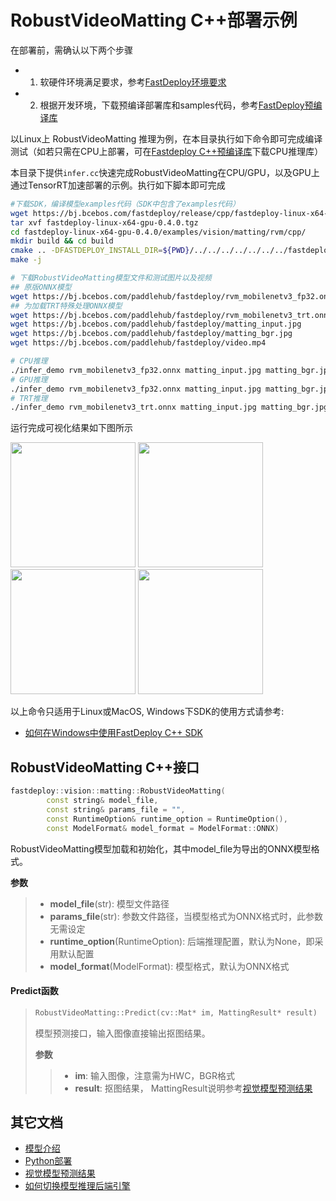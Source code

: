 # RobustVideoMatting C++部署示例

在部署前，需确认以下两个步骤

- 1. 软硬件环境满足要求，参考[FastDeploy环境要求](../../../../../docs/cn/build_and_install/download_prebuilt_libraries.md)  
- 2. 根据开发环境，下载预编译部署库和samples代码，参考[FastDeploy预编译库](../../../../../docs/cn/build_and_install/download_prebuilt_libraries.md)

以Linux上 RobustVideoMatting 推理为例，在本目录执行如下命令即可完成编译测试（如若只需在CPU上部署，可在[Fastdeploy C++预编译库](../../../../../docs/cn/build_and_install/download_prebuilt_libraries.md)下载CPU推理库）

本目录下提供`infer.cc`快速完成RobustVideoMatting在CPU/GPU，以及GPU上通过TensorRT加速部署的示例。执行如下脚本即可完成

```bash
#下载SDK，编译模型examples代码（SDK中包含了examples代码）
wget https://bj.bcebos.com/fastdeploy/release/cpp/fastdeploy-linux-x64-gpu-0.4.0.tgz
tar xvf fastdeploy-linux-x64-gpu-0.4.0.tgz
cd fastdeploy-linux-x64-gpu-0.4.0/examples/vision/matting/rvm/cpp/
mkdir build && cd build
cmake .. -DFASTDEPLOY_INSTALL_DIR=${PWD}/../../../../../../../fastdeploy-linux-x64-gpu-0.4.0
make -j

# 下载RobustVideoMatting模型文件和测试图片以及视频
## 原版ONNX模型
wget https://bj.bcebos.com/paddlehub/fastdeploy/rvm_mobilenetv3_fp32.onnx
## 为加载TRT特殊处理ONNX模型
wget https://bj.bcebos.com/paddlehub/fastdeploy/rvm_mobilenetv3_trt.onnx
wget https://bj.bcebos.com/paddlehub/fastdeploy/matting_input.jpg
wget https://bj.bcebos.com/paddlehub/fastdeploy/matting_bgr.jpg
wget https://bj.bcebos.com/paddlehub/fastdeploy/video.mp4

# CPU推理
./infer_demo rvm_mobilenetv3_fp32.onnx matting_input.jpg matting_bgr.jpg 0
# GPU推理
./infer_demo rvm_mobilenetv3_fp32.onnx matting_input.jpg matting_bgr.jpg 1
# TRT推理
./infer_demo rvm_mobilenetv3_trt.onnx matting_input.jpg matting_bgr.jpg 2
```

运行完成可视化结果如下图所示
<div width="840">
<img width="200" height="200" float="left" src="https://user-images.githubusercontent.com/67993288/186852040-759da522-fca4-4786-9205-88c622cd4a39.jpg">
<img width="200" height="200" float="left" src="https://user-images.githubusercontent.com/67993288/186852587-48895efc-d24a-43c9-aeec-d7b0362ab2b9.jpg">
<img width="200" height="200" float="left" src="https://user-images.githubusercontent.com/67993288/186852116-cf91445b-3a67-45d9-a675-c69fe77c383a.jpg">
<img width="200" height="200" float="left" src="https://user-images.githubusercontent.com/67993288/186852554-6960659f-4fd7-4506-b33b-54e1a9dd89bf.jpg">
</div>

以上命令只适用于Linux或MacOS, Windows下SDK的使用方式请参考:  
- [如何在Windows中使用FastDeploy C++ SDK](../../../../../docs/cn/faq/use_sdk_on_windows.md)

## RobustVideoMatting C++接口

```c++
fastdeploy::vision::matting::RobustVideoMatting(
        const string& model_file,
        const string& params_file = "",
        const RuntimeOption& runtime_option = RuntimeOption(),
        const ModelFormat& model_format = ModelFormat::ONNX)
```

RobustVideoMatting模型加载和初始化，其中model_file为导出的ONNX模型格式。

**参数**

> * **model_file**(str): 模型文件路径
> * **params_file**(str): 参数文件路径，当模型格式为ONNX格式时，此参数无需设定
> * **runtime_option**(RuntimeOption): 后端推理配置，默认为None，即采用默认配置
> * **model_format**(ModelFormat): 模型格式，默认为ONNX格式

#### Predict函数

> ```c++
> RobustVideoMatting::Predict(cv::Mat* im, MattingResult* result)
> ```
>
> 模型预测接口，输入图像直接输出抠图结果。
>
> **参数**
>
> > * **im**: 输入图像，注意需为HWC，BGR格式
> > * **result**: 抠图结果， MattingResult说明参考[视觉模型预测结果](../../../../../docs/api/vision_results/)


## 其它文档

- [模型介绍](../../)
- [Python部署](../python)
- [视觉模型预测结果](../../../../../docs/api/vision_results/)
- [如何切换模型推理后端引擎](../../../../../docs/cn/faq/how_to_change_backend.md)
